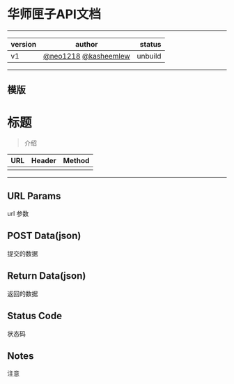# 华师匣子API文档

<hr/>

| version |  author | status |
| ------------- |:-------------:| -----:|
|  v1     | [@neo1218](https://github.com/neo1218) [@kasheemlew](https://github.com/kasheemlew) | unbuild |

<hr/>

## 模版

# 标题

> 介绍

| URL |  Header | Method |
| ------------- |:-------------:| -----:|
|  | | |

<hr/>

## URL Params
url 参数

## POST Data(json)
提交的数据

## Return Data(json)
返回的数据

## Status Code
状态码

## Notes
注意
